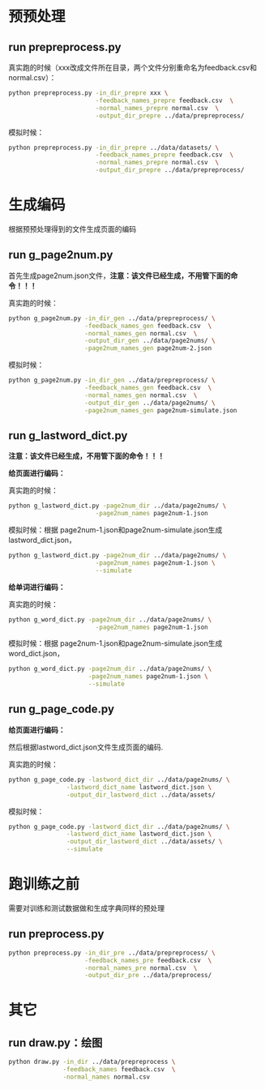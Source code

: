 # 预预处理

## run prepreprocess.py

真实跑的时候（xxx改成文件所在目录，两个文件分别重命名为feedback.csv和normal.csv）：
```bash
python prepreprocess.py -in_dir_prepre xxx \
                        -feedback_names_prepre feedback.csv  \
                        -normal_names_prepre normal.csv  \
                        -output_dir_prepre ../data/prepreprocess/
```

模拟时候：
```bash
python prepreprocess.py -in_dir_prepre ../data/datasets/ \
                        -feedback_names_prepre feedback.csv  \
                        -normal_names_prepre normal.csv  \
                        -output_dir_prepre ../data/prepreprocess/
```


# 生成编码

根据预预处理得到的文件生成页面的编码

## run g_page2num.py

首先生成page2num.json文件，**注意：该文件已经生成，不用管下面的命令！！！**

真实跑的时候：
```bash
python g_page2num.py -in_dir_gen ../data/prepreprocess/ \
                     -feedback_names_gen feedback.csv  \
                     -normal_names_gen normal.csv  \
                     -output_dir_gen ../data/page2nums/ \
                     -page2num_names_gen page2num-2.json
```


模拟时候：
```bash
python g_page2num.py -in_dir_gen ../data/prepreprocess/ \
                     -feedback_names_gen feedback.csv  \
                     -normal_names_gen normal.csv  \
                     -output_dir_gen ../data/page2nums/ \
                     -page2num_names_gen page2num-simulate.json
```

## run g_lastword_dict.py

**注意：该文件已经生成，不用管下面的命令！！！**

**给页面进行编码：**

真实跑的时候：
```bash
python g_lastword_dict.py -page2num_dir ../data/page2nums/ \
                        -page2num_names page2num-1.json
```

模拟时候：根据 page2num-1.json和page2num-simulate.json生成lastword_dict.json，
```bash
python g_lastword_dict.py -page2num_dir ../data/page2nums/ \
                        -page2num_names page2num-1.json \
                        --simulate
```

**给单词进行编码：**

真实跑的时候：
```bash
python g_word_dict.py -page2num_dir ../data/page2nums/ \
                        -page2num_names page2num-1.json
```

模拟时候：根据 page2num-1.json和page2num-simulate.json生成word_dict.json，
```bash
python g_word_dict.py -page2num_dir ../data/page2nums/ \
                      -page2num_names page2num-1.json \
                      --simulate
```

## run g_page_code.py

**给页面进行编码：**

然后根据lastword_dict.json文件生成页面的编码.

真实跑的时候：
```bash
python g_page_code.py -lastword_dict_dir ../data/page2nums/ \
                -lastword_dict_name lastword_dict.json \
                -output_dir_lastword_dict ../data/assets/
```

模拟时候：
```bash
python g_page_code.py -lastword_dict_dir ../data/page2nums/ \
                -lastword_dict_name lastword_dict.json \
                -output_dir_lastword_dict ../data/assets/ \
                --simulate
```

# 跑训练之前

需要对训练和测试数据做和生成字典同样的预处理

## run preprocess.py

```bash
python preprocess.py -in_dir_pre ../data/prepreprocess/ \
                     -feedback_names_pre feedback.csv  \
                     -normal_names_pre normal.csv  \
                     -output_dir_pre ../data/preprocess/
```

# 其它

## run draw.py：绘图

```bash
python draw.py -in_dir ../data/prepreprocess \
               -feedback_names feedback.csv  \
               -normal_names normal.csv
```